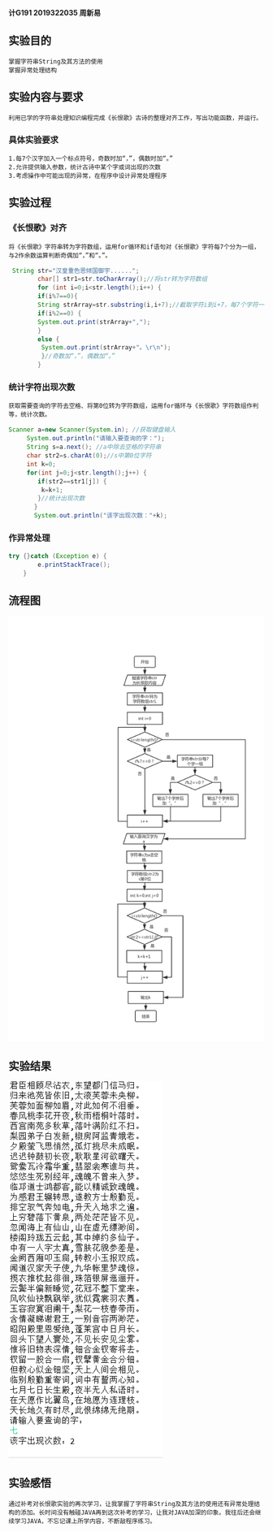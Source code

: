 **计G191 2019322035 周新易**
## 实验目的
    掌握字符串String及其方法的使用
    掌握异常处理结构
## 实验内容与要求
    利用已学的字符串处理知识编程完成《长恨歌》古诗的整理对齐工作，写出功能函数，并运行。
### 具体实验要求
    1.每7个汉字加入一个标点符号，奇数时加“，”，偶数时加“。”
    2.允许提供输入参数，统计古诗中某个字或词出现的次数
    3.考虑操作中可能出现的异常，在程序中设计异常处理程序
## 实验过程
### 《长恨歌》对齐
    将《长恨歌》字符串转为字符数组，运用for循环和if语句对《长恨歌》字符每7个分为一组，与2作余数运算判断奇偶加“，”和“。”。
```Java
 String str="汉皇重色思倾国御宇......";
        char[] str1=str.toCharArray();//将str转为字符数组
        for (int i=0;i<str.length();i++) {
        if(i%7==0){
        String strArray=str.substring(i,i+7);//截取字符i到i+7，每7个字符一组
        if(i%2==0) {
        System.out.print(strArray+",");
        }
        else {
         System.out.print(strArray+"。\r\n");
         }//奇数加“，”，偶数加“。”
        }
```
### 统计字符出现次数
    获取需要查询的字符去空格、将第0位转为字符数组，运用for循环与《长恨歌》字符数组作判等，统计次数。
```Java
Scanner a=new Scanner(System.in); //获取键盘输入
     System.out.println("请输入要查询的字："); 
     String s=a.next(); //a中除去空格的字符串
     char str2=s.charAt(0);//s中第0位字符
     int k=0;
     for(int j=0;j<str.length();j++) {
        if(str2==str1[j]) {
         k=k+1;
        }//统计出现次数
       }
       System.out.println("该字出现次数："+k); 
```
### 作异常处理
```Java
try {}catch (Exception e) {
        e.printStackTrace();
    }
```
## 流程图
![出错](https://github.com/Dolipor/Changhenge/blob/master/流程图.png)
## 实验结果
![出错](https://github.com/Juejianglaozhou/Zhouxinyi/blob/master/%E8%BF%90%E8%A1%8C%E7%BB%93%E6%9E%9C.png)
## 实验感悟
    通过补考对长恨歌实验的再次学习，让我掌握了字符串String及其方法的使用还有异常处理结构的添加。长时间没有触碰JAVA再到这次补考的学习，让我对JAVA加深的印象。我往后还会继续学习JAVA，不忘记课上所学内容，不断敲程序练习。
